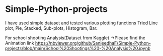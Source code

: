 # Simple-Python-projects
I have used simple dataset and tested various plotting functions 
Tried Line plot, Pie, Stacked, Sub-plots, Histogram, Bar.



For school shooting Analysis(Dataset from Kaggle)
->Please find the Animation link https://nbviewer.org/github/SanjeedhaF/Simple-Python-projects/blob/main/School%20Shootings%20-%20Analysis%20.ipynb
